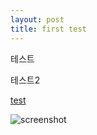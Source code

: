 ```yaml
---
layout: post
title: first test
---
```



테스트

테스트2 
	
[test](https://www.youtube.com/watch?v=hDluVIuJGOo)

![screenshot](https://cloud.githubusercontent.com/assets/1233318/11766107/11986d1e-a1ba-11e5-9066-4c6a1f723b05.jpg)
